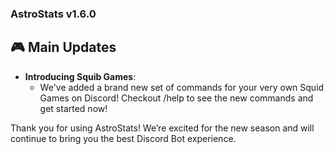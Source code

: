 ### AstroStats v1.6.0

## 🎮 Main Updates

- **Introducing Squib Games**:
  - We've added a brand new set of commands for your very own Squid Games on Discord! Checkout /help to see the new commands and get started now!

Thank you for using AstroStats! We’re excited for the new season and will continue to bring you the best Discord Bot experience.
